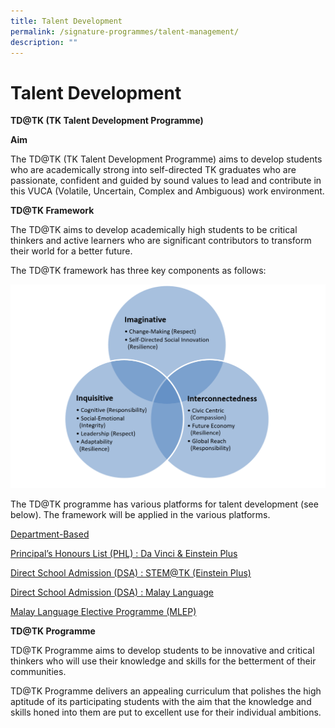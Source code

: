 ```yaml
---
title: Talent Development
permalink: /signature-programmes/talent-management/
description: ""
---
```

# Talent Development
**TD@TK (TK Talent Development Programme)**

**Aim**

The TD@TK (TK Talent Development Programme) aims to develop students who are academically strong into self-directed TK graduates who are passionate, confident and guided by sound values to lead and contribute in this VUCA (Volatile, Uncertain, Complex and Ambiguous) work environment.

**TD@TK Framework**

The TD@TK aims to develop academically high students to be critical thinkers and active learners who are significant contributors to transform their world for a better future.

The TD@TK framework has three key components as follows:

[![](/images/Signature%20Programmes/TK-TD-Framework.png)](/images/Signature%20Programmes/TK-TD-Framework.png)

The TD@TK programme has various platforms for talent development (see below). The framework will be applied in the various platforms.

[Department-Based](https://tanjongkatongsec.moe.edu.sg/department-based/)

[Principal’s Honours List (PHL) : Da Vinci & Einstein Plus](https://tanjongkatongsec.moe.edu.sg/principals-honours-list/)

[Direct School Admission (DSA) : STEM@TK (Einstein Plus)](https://tanjongkatongsec.moe.edu.sg/stem/)

[Direct School Admission (DSA) : Malay Language](https://tanjongkatongsec.moe.edu.sg/malay-language/)

[Malay Language Elective Programme (MLEP)](https://tanjongkatongsec.moe.edu.sg/mlep/)

**TD@TK Programme** 

TD@TK Programme aims to develop students to be innovative and critical thinkers who will use their knowledge and skills for the betterment of their communities.

TD@TK Programme delivers an appealing curriculum that polishes the high aptitude of its participating students with the aim that the knowledge and skills honed into them are put to excellent use for their individual ambitions.